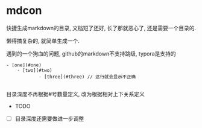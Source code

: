 # mdcon

快捷生成markdown的目录, 文档短了还好, 长了那就恶心了, 还是需要一个目录的. 

懒得搞复杂的, 就简单生成一个. 

遇到的一个狗血的问题, github的markdown不支持跳级, typora是支持的

```
- [one](#one)
    - [two](#two)
            - [three](#three) // 这行就会显示不正确


```

目录深度不再根据\#号数量定义, 改为根据相对上下关系定义 

* TODO
- [ ] 目录深度还需要做进一步调整
